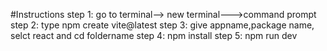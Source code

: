 #Instructions
  step 1: go to terminal--> new terminal--->command prompt
  step 2: type npm create vite@latest
  step 3: give appname,package name, selct react and cd foldername
  step 4: npm install
  step 5: npm run dev
